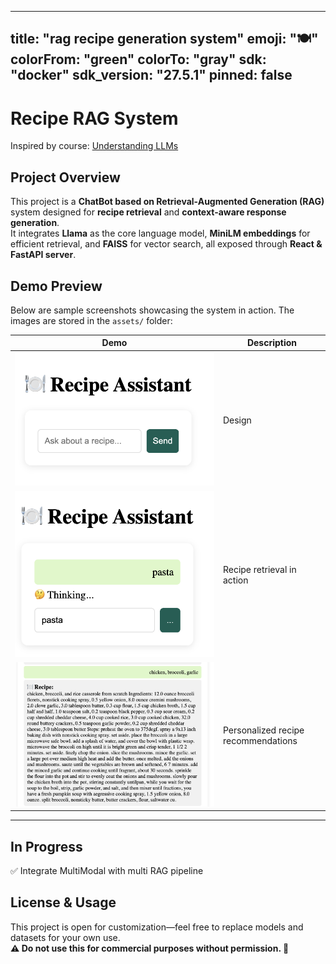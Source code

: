 
---
title: "rag recipe generation system"
emoji: "🍽️"
colorFrom: "green"
colorTo: "gray"
sdk: "docker"
sdk_version: "27.5.1"
pinned: false
---


# Recipe RAG System  

Inspired by course: [Understanding LLMs](https://cogsciprag.github.io/Understanding-LLMs-course/intro.html)  

## Project Overview  

This project is a **ChatBot based on Retrieval-Augmented Generation (RAG)** system designed for **recipe retrieval** and **context-aware response generation**.  
It integrates **Llama** as the core language model, **MiniLM embeddings** for efficient retrieval, and **FAISS** for vector search, all exposed through **React & FastAPI server**.  


## Demo Preview  
Below are sample screenshots showcasing the system in action. The images are stored in the `assets/` folder:  

| **Demo**                  | **Description**                          |
|---------------------------|------------------------------------------|
| ![Demo 1](https://github.com/whitney-house/RAG_system/blob/main/frontend/src/assets/demo1.png) | Design          |
| ![Demo 2](https://github.com/whitney-house/RAG_system/blob/main/frontend/src/assets/demo2.png) | Recipe retrieval in action               |
| ![Demo 3](https://github.com/whitney-house/RAG_system/blob/main/frontend/src/assets/demo3.png) | Personalized recipe recommendations   |

---


## In Progress
✅ Integrate MultiModal with multi RAG pipeline


## License & Usage
This project is open for customization—feel free to replace models and datasets for your own use.  
**⚠️ Do not use this for commercial purposes without permission. 🚀**

